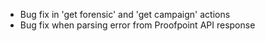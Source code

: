 * Bug fix in 'get forensic' and 'get campaign' actions
* Bug fix when parsing error from Proofpoint API response